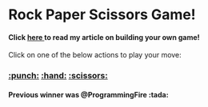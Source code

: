 <div>
  <h1>Rock Paper Scissors Game!</h1>
  <h4>Click 
    <a href="https://rijuth.hashnode.dev/develop-your-own-github-readme-game">here </a>to read my article on building your own game!
  </h4>
  <p>Click on one of the below actions to play your move:</p>
  <h3>
    <a href="https://github.com/MarkisDev/rock-paper-scissors/issues/new?title=rps|rock">:punch:</a>
    <a href="https://github.com/MarkisDev/rock-paper-scissors/issues/new?title=rps|paper">:hand:</a>
    <a href="https://github.com/MarkisDev/rock-paper-scissors/issues/new?title=rps|scissor">:scissors:</a>
  </h3>
  <h4>Previous winner was @ProgrammingFire :tada:</h4>
</div>